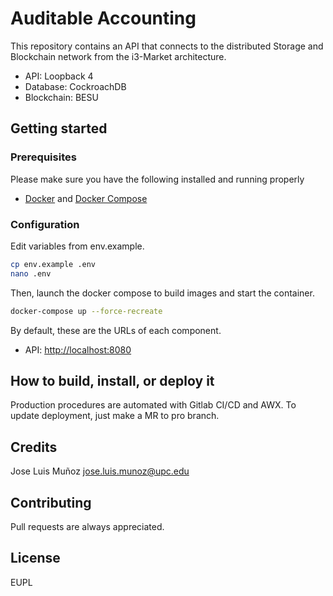 # Auditable Accounting

This repository contains an API that connects to the distributed Storage and Blockchain network from the i3-Market architecture.

* API: Loopback 4
* Database: CockroachDB
* Blockchain: BESU

## Getting started

### Prerequisites

Please make sure you have the following installed and running properly

* [Docker](https://www.docker.com/) and [Docker Compose](https://docs.docker.com/compose/install/)

### Configuration

Edit variables from env.example.

```bash
cp env.example .env
nano .env
```

Then, launch the docker compose to build images and start the container.

```bash
docker-compose up --force-recreate
```

By default, these are the URLs of each component.

* API: <http://localhost:8080>

## How to build, install, or deploy it

Production procedures are automated with Gitlab CI/CD and AWX. To update deployment, just make a MR to pro branch.

## Credits

Jose Luis Muñoz <jose.luis.munoz@upc.edu>

## Contributing

Pull requests are always appreciated.

## License

EUPL 

